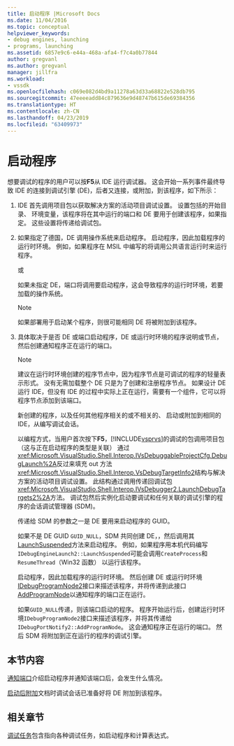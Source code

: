 ```yaml
---
title: 启动程序 |Microsoft Docs
ms.date: 11/04/2016
ms.topic: conceptual
helpviewer_keywords:
- debug engines, launching
- programs, launching
ms.assetid: 6857e9c6-e44a-468a-afa4-f7c4a0b77844
author: gregvanl
ms.author: gregvanl
manager: jillfra
ms.workload:
- vssdk
ms.openlocfilehash: c069e082d4bd9a11278a63d33a68822e528db795
ms.sourcegitcommit: 47eeeeadd84c879636e9d48747b615de69384356
ms.translationtype: HT
ms.contentlocale: zh-CN
ms.lasthandoff: 04/23/2019
ms.locfileid: "63409973"
---
```

# <a name="launch-a-program"></a>启动程序
想要调试的程序的用户可以按**F5**从 IDE 运行调试器。 这会开始一系列事件最终导致 IDE 的连接到调试引擎 (DE)，后者又连接，或附加，到该程序，如下所示：

1. IDE 首先调用项目包以获取解决方案的活动项目调试设置。 设置包括的开始目录、 环境变量，该程序将在其中运行的端口和 DE 要用于创建该程序，如果指定。 这些设置将传递给调试包。

2. 如果指定了德国，DE 调用操作系统来启动程序。 启动程序，因此加载程序的运行时环境。 例如，如果程序在 MSIL 中编写的将调用公共语言运行时来运行程序。

    或

    如果未指定 DE，端口将调用要启动程序，这会导致程序的运行时环境，若要加载的操作系统。

   > [!NOTE]
   > 如果部署用于启动某个程序，则很可能相同 DE 将被附加到该程序。

3. 具体取决于是否 DE 或端口启动程序，DE 或运行时环境的程序说明或节点，然后创建通知程序正在运行的端口。

   > [!NOTE]
   > 建议在运行时环境创建的程序节点中，因为程序节点是可调试的程序的轻量表示形式。 没有无需加载整个 DE 只是为了创建和注册程序节点。 如果设计 DE 运行 IDE，但没有 IDE 的过程中实际上正在运行，需要有一个组件，它可以将程序节点添加到该端口。

   新创建的程序，以及任何其他程序相关的或不相关的、 启动或附加到相同的 IDE，从编写调试会话。

   以编程方式，当用户首次按下**F5**，[!INCLUDE[vsprvs](../../code-quality/includes/vsprvs_md.md)]的调试的包调用项目包 （这与正在启动程序的类型是关联） 通过<xref:Microsoft.VisualStudio.Shell.Interop.IVsDebuggableProjectCfg.DebugLaunch%2A>反过来填充 out 方法<xref:Microsoft.VisualStudio.Shell.Interop.VsDebugTargetInfo2>结构与解决方案的活动项目调试设置。 此结构通过调用传递回调试包<xref:Microsoft.VisualStudio.Shell.Interop.IVsDebugger2.LaunchDebugTargets2%2A>方法。 调试包然后实例化启动要调试和任何关联的调试引擎的程序的会话调试管理器 (SDM)。

   传递给 SDM 的参数之一是 DE 要用来启动程序的 GUID。

   如果不是 DE GUID `GUID_NULL`，SDM 共同创建 DE，，然后调用其[LaunchSuspended](../../extensibility/debugger/reference/idebugenginelaunch2-launchsuspended.md)方法来启动程序。 例如，如果程序用本机代码编写`IDebugEngineLaunch2::LaunchSuspended`可能会调用`CreateProcess`和`ResumeThread`（Win32 函数） 以运行该程序。

   启动程序，因此加载程序的运行时环境。 然后创建 DE 或运行时环境[IDebugProgramNode2](../../extensibility/debugger/reference/idebugprogramnode2.md)接口来描述该程序，并将传递到此接口[AddProgramNode](../../extensibility/debugger/reference/idebugportnotify2-addprogramnode.md)以通知程序的端口正在运行。

   如果`GUID_NULL`传递，则该端口启动的程序。 程序开始运行后，创建运行时环境`IDebugProgramNode2`接口来描述该程序，并将其传递给`IDebugPortNotify2::AddProgramNode`。 这会通知程序正在运行的端口。 然后 SDM 将附加到正在运行的程序的调试引擎。

## <a name="in-this-section"></a>本节内容
 [通知端口](../../extensibility/debugger/notifying-the-port.md)介绍启动程序并通知该端口后，会发生什么情况。

 [启动后附加](../../extensibility/debugger/attaching-after-a-launch.md)文档时调试会话已准备好将 DE 附加到该程序。

## <a name="related-sections"></a>相关章节
 [调试任务](../../extensibility/debugger/debugging-tasks.md)包含指向各种调试任务，如启动程序和计算表达式。